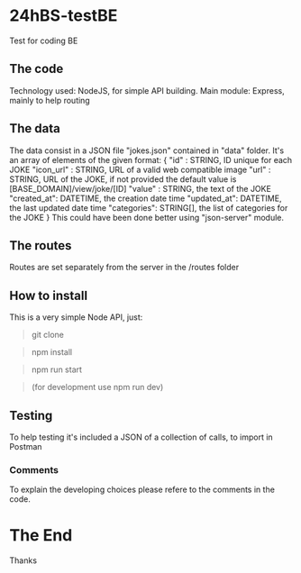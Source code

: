 # 24hBS-testBE
Test for coding BE

## The code
Technology used: NodeJS, for simple API building.
Main module: Express, mainly to help routing

## The data
The data consist in a JSON file "jokes.json" contained in "data" folder. 
It's an array of elements of the given format:
{
"id" : STRING, ID unique for each JOKE
"icon_url" : STRING, URL of a valid web compatible image
"url" : STRING, URL of the JOKE, if not provided the default value is [BASE_DOMAIN]/view/joke/[ID]
"value" : STRING, the text of the JOKE
"created_at": DATETIME, the creation date time
"updated_at": DATETIME, the last updated date time
"categories": STRING[], the list of categories for the JOKE
}
This could have been done better using "json-server" module.

## The routes
Routes are set separately from the server in the /routes folder

## How to install
This is a very simple Node API, just:

>git clone

>npm install

>npm run start 

>(for development use npm run dev)

## Testing
To help testing it's included a JSON of a collection of calls, to import in Postman

### Comments
To explain the developing choices please refere to the comments in the code.

# The End
Thanks